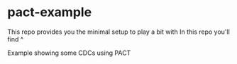 # pact-example
This repo provides you the minimal setup to play a bit with 
In this repo you'll find ^

Example showing some CDCs using PACT
